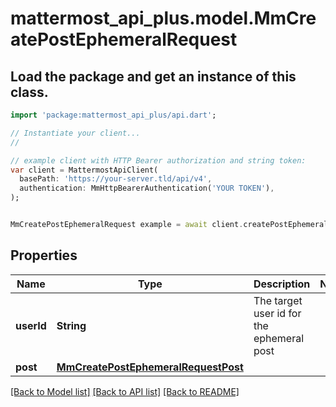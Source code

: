 # mattermost_api_plus.model.MmCreatePostEphemeralRequest

## Load the package and get an instance of this class.
```dart
import 'package:mattermost_api_plus/api.dart';

// Instantiate your client...
//

// example client with HTTP Bearer authorization and string token:
var client = MattermostApiClient(
  basePath: 'https://your-server.tld/api/v4',
  authentication: MmHttpBearerAuthentication('YOUR TOKEN'),
);


MmCreatePostEphemeralRequest example = await client.createPostEphemeralRequest.FUNCTION_THAT_RETURNS_THIS_CLASS();

```

## Properties
Name | Type | Description | Notes
------------ | ------------- | ------------- | -------------
**userId** | **String** | The target user id for the ephemeral post | 
**post** | [**MmCreatePostEphemeralRequestPost**](MmCreatePostEphemeralRequestPost.md) |  | 

[[Back to Model list]](../GENERATED_README.md#documentation-for-models) [[Back to API list]](../GENERATED_README.md#documentation-for-api-endpoints) [[Back to README]](../GENERATED_README.md)


